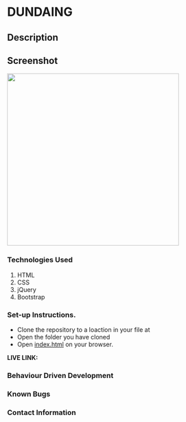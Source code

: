 # DUNDAING

## Description

## Screenshot
<img src="./" alt="" width="400"/>


### Technologies Used
<ol>
<li>HTML</li>
<li>CSS</li>
<li>jQuery</li>
<li>Bootstrap</li>
</ol>

### Set-up Instructions.
<ul>
<li>Clone the repository to a loaction in your file at </li>
<li>Open the folder you have cloned</li>
<li>Open <ins>index.html</ins> on your browser.</li>
</ul>
<strong>LIVE LINK:</strong>

### Behaviour Driven Development

### Known Bugs

### Contact Information

